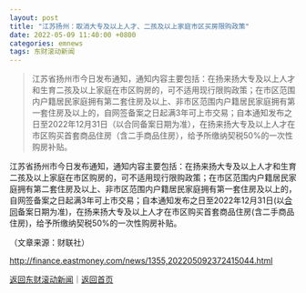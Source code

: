 ```yaml
---
layout: post
title: "江苏扬州：取消大专及以上人才、二孩及以上家庭市区买房限购政策"
date: 2022-05-09 11:40:00 +0800
categories: emnews
tags: 东财滚动新闻
---
```

> 江苏省扬州市今日发布通知，通知内容主要包括：在扬来扬大专及以上人才和生育二孩及以上家庭在市区购房的，可不适用现行限购政策；在市区范围内户籍居民家庭拥有第二套住房及以上、非市区范围内户籍居民家庭拥有第一套住房及以上的，自网签备案之日起满3年可上市交易；自本通知发布之日至2022年12月31日（以合同备案日期为准），在扬来扬大专及以上人才在市区购买首套商品住房（含二手商品住房），给予所缴纳契税50%的一次性购房补贴。

<p>江苏省扬州市今日发布通知，通知内容主要包括：在扬来扬大专及以上人才和生育二孩及以上家庭在市区购房的，可不适用现行限购政策；在市区范围内户籍居民家庭拥有第二套住房及以上、非市区范围内户籍居民家庭拥有第一套住房及以上的，自网签备案之日起满3年可上市交易；自本通知发布之日至2022年12月31日(以<span id="Info.3300"><a href="http://data.eastmoney.com/zdht/" class="infokey">合同</a></span>备案日期为准)，在扬来扬大专及以上人才在市区购买首套商品住房(含二手商品住房)，给予所缴纳契税50%的一次性购房补贴。</p><p class="em_media">（文章来源：财联社）</p>

<http://finance.eastmoney.com/news/1355,202205092372415044.html>

[返回东财滚动新闻](//finews.withounder.com/emnews/)｜[返回首页](//finews.withounder.com/)